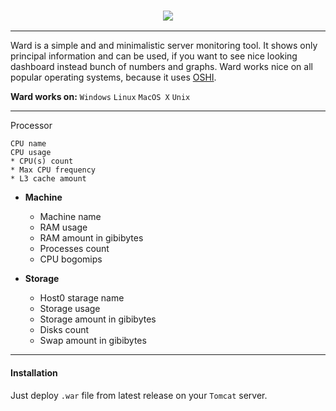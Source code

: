 <h3 align = "center">
  <img src = "https://steamuserimages-a.akamaihd.net/ugc/1012690662470353073/FC58F696881C05DF43E3D45E707E2A35E9176E91/"/>
</h3>

---

Ward is a simple and and minimalistic server monitoring tool. 
It shows only principal information and can be used, if you want to see nice looking dashboard instead bunch of numbers and graphs.
Ward works nice on all popular operating systems, because it uses [OSHI](https://github.com/oshi/oshi).

**Ward works on:** `Windows` `Linux` `MacOS X` `Unix`

---

 Processor
    
    CPU name
    CPU usage
    * CPU(s) count
    * Max CPU frequency
    * L3 cache amount

* **Machine**
    * Machine name
    * RAM usage
    * RAM amount in gibibytes
    * Processes count
    * CPU bogomips

* **Storage**
    * Host0 starage name
    * Storage usage
    * Storage amount in gibibytes
    * Disks count
    * Swap amount in gibibytes
    
---
#### Installation
Just deploy `.war` file from latest release on your `Tomcat` server.
